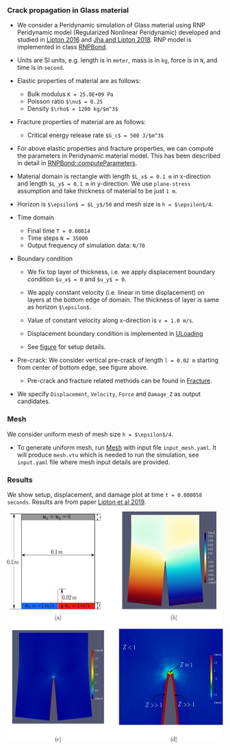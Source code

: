 <script type="text/x-mathjax-config">
    MathJax.Hub.Config({
      tex2jax: {
        skipTags: ['script', 'noscript', 'style', 'textarea', 'pre'],
        inlineMath: [['$','$']]
      }
    });
</script>
<script src="https://cdn.mathjax.org/mathjax/latest/MathJax.js?config=TeX-AMS-MML_HTMLorMML" type="text/javascript">
</script>

### Crack propagation in Glass material

- We consider a Peridynamic simulation of Glass material using RNP Peridynamic model (Regularized Nonlinear Peridynamic) developed and studied in [Lipton 2016](https://link.springer.com/article/10.1007/s10659-015-9564-z) and [Jha and Lipton 2018](https://doi.org/10.1137/17M1112236). RNP model is implemented in class [RNPBond](../../../src/material/pd/rnpBond.h).

- Units are SI units, e.g. length is in `meter`, mass is in `kg`, force is in `N`, and time is in `second`.

- Elastic properties of material are as follows:

	- Bulk modulus `K = 25.0E+09 Pa`
	- Poisson ratio `$\nu$ = 0.25`
	- Density `$\rho$ = 1200 kg/$m^3$`

- Fracture properties of material are as follows:

	- Critical energy release rate `$G_c$ = 500 J/$m^3$`

- For above elastic properties and fracture properties, we can compute the parameters in Peridynamic material model. This has been described in detail in [RNPBond::computeParameters](../../../src/material/pd/rnpBond.h).

- Material domain is rectangle with length `$L_x$ = 0.1 m` in x-direction and length `$L_y$ = 0.1 m` in y-direction. We use `plane-stress` assumption and take thickness of material to be just `1 m`.

- Horizon is `$\epsilon$ = $L_y$/50` and mesh size is `h = $\epsilon$/4`.

- Time domain

	- Final time `T = 0.00014`
	- Time steps `N = 35000`
	- Output frequency of simulation data: `N/70`

- Boundary condition

	- We fix top layer of thickness, i.e. we apply displacement boundary condition `$u_x$ = 0` and `$u_y$ = 0`.

	- We apply constant velocity (i.e. linear in time displacement) on layers at the bottom edge of domain. The thickness of layer is same as horizon `$\epsilon$`. 

	- Value of constant velocity along x-direction is `v = 1.0 m/s`. 
	
	- Displacement boundary condition is implemented in [ULoading](../../../src/loading/uLoading.h)

	- See <a href="#result">figure</a> for setup details.

- Pre-crack: We consider vertical pre-crack of length `l = 0.02 m` starting from center of bottom edge, see figure above. 

	- Pre-crack and fracture related methods can be found in [Fracture](../../../src/geometry/fracture.h).

- We specify `Displacement`, `Velocity`, `Force` and `Damage_Z` as output candidates. 

### Mesh
We consider uniform mesh of mesh size `h = $\epsilon$/4`. 

- To generate uniform mesh, run [Mesh](../../../tools/mesh/mesh.cpp) with input file `input_mesh.yaml`. It will produce `mesh.vtu` which is needed to run the simulation, see `input.yaml` file where mesh input details are provided.

### Results
We show setup, displacement, and damage plot at time `t = 0.000058 seconds`. Results are from paper [Lipton et al 2019](https://doi.org/10.1007/s42102-019-00010-0).

<p id="result" align="center">
	<img src="result.png" alt="setup" width="600" height="540" />
</p>

